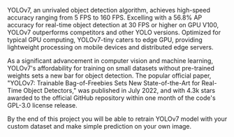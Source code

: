 YOLOv7, an unrivaled object detection algorithm, achieves high-speed accuracy ranging from 5 FPS to 160 FPS. Excelling with a 56.8% AP accuracy for real-time object detection at 30 FPS or higher on GPU V100, YOLOv7 outperforms competitors and other YOLO versions. Optimized for typical GPU computing, YOLOv7-tiny caters to edge GPU, providing lightweight processing on mobile devices and distributed edge servers.

As a significant advancement in computer vision and machine learning, YOLOv7's affordability for training on small datasets without pre-trained weights sets a new bar for object detection. The popular official paper, "YOLOv7: Trainable Bag-of-Freebies Sets New State-of-the-Art for Real-Time Object Detectors," was published in July 2022, and with 4.3k stars awarded to the official GitHub repository within one month of the code's GPL-3.0 license release.

By the end of this project you will be able to retrain YOLOv7 model with your custom dataset and make simple prediction on your own image.
